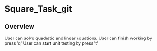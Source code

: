 # Square_Task_git
## Overview
User can solve quadratic and linear equations.
User can finish working by press 'q'
User can start unit testing by press 't'
